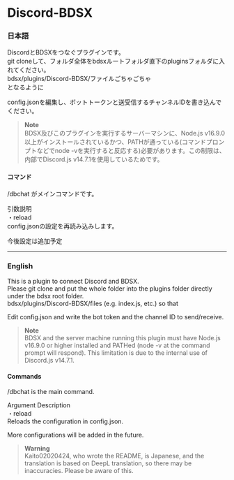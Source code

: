 # Discord-BDSX

### 日本語
DiscordとBDSXをつなぐプラグインです。  
git cloneして、フォルダ全体をbdsxルートフォルダ直下のpluginsフォルダに入れてください。  
bdsx/plugins/Discord-BDSX/ファイルごちゃごちゃ  
となるように  
  
config.jsonを編集し、ボットトークンと送受信するチャンネルIDを書き込んでください。  
    
> **Note**  
BDSX及びこのプラグインを実行するサーバーマシンに、Node.js v16.9.0以上がインストールされているかつ、PATHが通っている(コマンドプロンプトなどでnode -vを実行すると反応する)必要があります。この制限は、内部でDiscord.js v14.7.1を使用しているためです。  
  
#### コマンド  
/dbchat がメインコマンドです。  
  
引数説明  
・reload  
config.jsonの設定を再読み込みします。  

今後設定は追加予定

---
### English
This is a plugin to connect Discord and BDSX.  
Please git clone and put the whole folder into the plugins folder directly under the bdsx root folder.  
bdsx/plugins/Discord-BDSX/files (e.g. index.js, etc.)
so that  
  
Edit config.json and write the bot token and the channel ID to send/receive.  
  
> **Note**   
BDSX and the server machine running this plugin must have Node.js v16.9.0 or higher installed and PATHed (node -v at the command prompt will respond). This limitation is due to the internal use of Discord.js v14.7.1.  
  
#### Commands  
/dbchat is the main command.  
  
Argument Description  
・reload  
Reloads the configuration in config.json.  

More configurations will be added in the future.

> **Warning**  
Kaito02020424, who wrote the README, is Japanese, and the translation is based on DeepL translation, so there may be inaccuracies. Please be aware of this.
